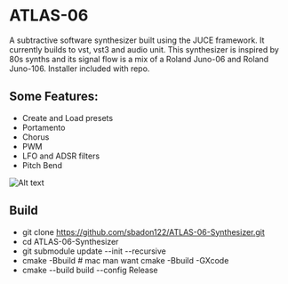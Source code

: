 # ATLAS-06

A subtractive software synthesizer built using the JUCE framework. It currently builds to vst, vst3 and audio unit. This synthesizer is inspired by 80s synths and its signal flow is a mix of a Roland Juno-06 and Roland Juno-106. Installer included with repo. 

## Some Features:
* Create and Load presets
* Portamento
* Chorus
* PWM
* LFO and ADSR filters
* Pitch Bend

![Alt text](ATLAS-06-screenshot.png?raw=true "ATLAS-06")


## Build
* git clone https://github.com/sbadon122/ATLAS-06-Synthesizer.git
* cd ATLAS-06-Synthesizer
* git submodule update --init --recursive
* cmake -Bbuild  # mac man want cmake -Bbuild -GXcode
* cmake --build build --config Release
